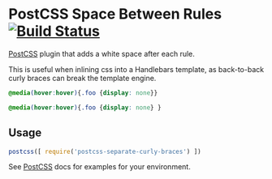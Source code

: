 # PostCSS Space Between Rules [![Build Status][ci-img]][ci]

[PostCSS] plugin that adds a white space after each rule. 

This is useful when inlining css into a Handlebars template, as back-to-back curly braces can break the template engine.

[PostCSS]: https://github.com/postcss/postcss
[ci-img]:  https://travis-ci.org/rbellingeri@gilt.com/postcss-separate-curly-braces.svg
[ci]:      https://travis-ci.org/rbellingeri@gilt.com/postcss-separate-curly-braces

```css
@media(hover:hover){.foo {display: none}}
```

```css
@media(hover:hover){.foo {display: none} }
```

## Usage

```js
postcss([ require('postcss-separate-curly-braces') ])
```

See [PostCSS] docs for examples for your environment.
